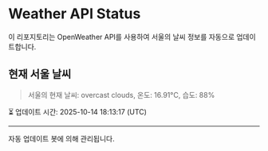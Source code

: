 
# Weather API Status

이 리포지토리는 OpenWeather API를 사용하여 서울의 날씨 정보를 자동으로 업데이트합니다.

## 현재 서울 날씨
> 서울의 현재 날씨: overcast clouds, 온도: 16.91°C, 습도: 88%

⏳ 업데이트 시간: 2025-10-14 18:13:17 (UTC)

---
자동 업데이트 봇에 의해 관리됩니다.
